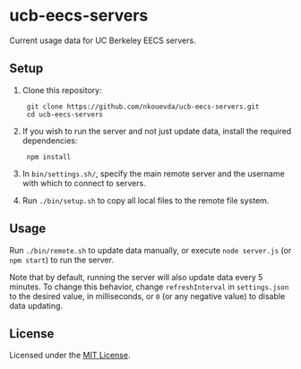 <!-- Nikita Kouevda, Anthony Sutardja -->
<!-- 2014/05/15 -->

# ucb-eecs-servers

Current usage data for UC Berkeley EECS servers.

## Setup

1. Clone this repository:

        git clone https://github.com/nkouevda/ucb-eecs-servers.git
        cd ucb-eecs-servers

2. If you wish to run the server and not just update data, install the required
dependencies:

        npm install

3. In `bin/settings.sh/`, specify the main remote server and the username with
which to connect to servers.

4. Run `./bin/setup.sh` to copy all local files to the remote file system.

## Usage

Run `./bin/remote.sh` to update data manually, or execute `node server.js` (or
`npm start`) to run the server.

Note that by default, running the server will also update data every 5 minutes.
To change this behavior, change `refreshInterval` in `settings.json` to the
desired value, in milliseconds, or `0` (or any negative value) to disable data
updating.

## License

Licensed under the [MIT License](http://www.opensource.org/licenses/MIT).
